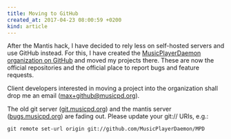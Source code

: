 ```yaml
---
title: Moving to GitHub
created_at: 2017-04-23 08:00:59 +0200
kind: article
---
```


After the Mantis hack, I have decided to rely less on self-hosted
servers and use GitHub instead.  For this, I have created the
[MusicPlayerDaemon organization on GitHub](https://github.com/MusicPlayerDaemon/)
and moved my projects there.  These are now the official repositories
and the official place to report bugs and feature requests.

Client developers interested in moving a project into the organization
shall drop me an email (max+github@musicpd.org).

The old git server ([git.musicpd.org](http://git.musicpd.org/)) and
the mantis server ([bugs.musicpd.org](http://bugs.musicpd.org/)) are
fading out.  Please update your git:// URIs, e.g.:

    git remote set-url origin git://github.com/MusicPlayerDaemon/MPD

